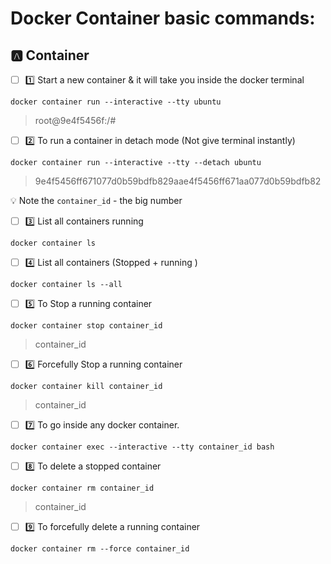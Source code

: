 # Docker Container basic commands:


## :a: Container

- [ ] :one: Start a new container & it will take you inside the docker terminal

```
docker container run --interactive --tty ubuntu
```
>root@9e4f5456f:/#

- [ ] :two: To run a container in detach mode (Not give terminal instantly) 

```
docker container run --interactive --tty --detach ubuntu
```
> 9e4f5456ff671077d0b59bdfb829aae4f5456ff671aa077d0b59bdfb82

:bulb: Note the `container_id` - the big number

- [ ] :three: List all containers running

```
docker container ls
```

- [ ] :four: List all containers (Stopped + running )

```
docker container ls --all
```

- [ ] :five: To Stop a running container

```
docker container stop container_id
```
> container_id

- [ ] :six: Forcefully Stop a running container

```
docker container kill container_id
```
> container_id

- [ ] :seven: To go inside any docker container.

```
docker container exec --interactive --tty container_id bash
```

- [ ] :eight: To delete a stopped container

```
docker container rm container_id
```
> container_id

- [ ] :nine: To forcefully delete a running container

```
docker container rm --force container_id
```


